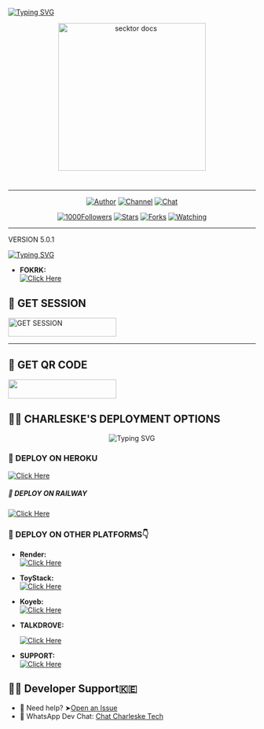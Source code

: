 <a href="https://gig.io/typing-svg"><img src="https://readme-typing-svg.demolab.com?font=Black+Ops+One&size=100&pause=1000&color=FF0000&center=true&width=1000&height=100&lines=CHARLESKE-VMD" alt="Typing SVG" />

<p align="center">  
  <a href="https://files.catbox.moe/xv5h54.jpg">
    <img alt="secktor docs" height="300" src="https://files.catbox.moe/xv5h54.jpg">
    <h1 align="center"> 
    </h1>
  </a>
</p>  

---


<p align="center">
  <a href="https://github.com/charleske"><img title="Author" src="https://img.shields.io/badge/charleske-black?style=for-the-badge&logo=Github"></a> 
  <a href="https://whatsapp.com/channel/0029VaZuGSxEawdxZK9CzM0Y"><img title="Channel" src="https://img.shields.io/badge/CHANNEL-black?style=for-the-badge&logo=whatsapp"></a> 
  <a href="https://wa.me/254759626063"><img title="Chat" src="https://img.shields.io/badge/CHAT US-neon?style=for-the-badge&logo=whatsapp"></a>
</p>

<p align="center">
<p align="center">
  <a href="https://github.com/charleskenya1?tab=followers"><img title="1000Followers" src="https://img.shields.io/github/followers/charleskenya1?label=Followers&style=social"></a>
  <a href="https://github.com/charleskenya1/BMW-MD/stargazers/"><img title="Stars" src="https://img.shields.io/github/stars/charleskenya1/BMW-MD?&style=social"></a>
  <a href="https://github.com/charleske/BMW-MD/network/"><img title="Forks" src="https://img.shields.io/github/forks=/charleskenya1CHARLESKE/BMW-MD?style=social"></a>
  <a href="https://github.com/charleskenya1/BMW-MD/watchers"><img title="Watching" src="https://img.shields.io/github/watchers/charleskenya1/BMW-MD?label=Watching&style=social"></a>
</p>

---
VERSION 5.0.1

[![Typing SVG](https://readme-typing-svg.demolab.com?font=Fira+Code&size=32&duration=3000&pause=700&color=F70094&center=true&vCenter=true&width=1000&height=80&lines=👋+Hey+there!+Welcome+to+CHARLESKE+XMD+Bot+🚀;🔍+The+Official+Repository+💻;✅+Created+in+September+2024;🤖+Powered+by+the+Charleske+Team;🚀+Advanced+Features+%7C+Smooth+Performance+🧠;🔗+Fork+it+and+⭐+Star+the+Project)](https://git.io/typing-svg)



- **FOKRK:**  
  [![Click Here](https://img.shields.io/badge/➤Click-Here-white.svg)](https://github.com/Charleskenya1/CHARLESKE-XMD/fork)

## 🚀 GET SESSION

<p align="left">
  <a href="https://charle-ke.onrender.com">
    <img title="GET SESSION" src="https://img.shields.io/badge/GET SESSION-neonred?style=for-the-badge&logo=charleske" width="220" height="38.45"/>
  </a>
</p>

---
## 🚀 GET QR CODE

<p align="left">
  <a href="https://qr-scaner2.onrender.com">
    <img title="" src="https://img.shields.io/badge/GET QR CODE-pink?style=for-the-badge&logo=charleske" width="220" height="38.45"/>
  </a>
</p>

## 🧚‍♂️ CHARLESKE'S DEPLOYMENT OPTIONS
<p align="center">
  <img src="https://readme-typing-svg.demolab.com?font=Black+Ops+One&size=45&pause=1000&color=FF0000&center=true&vCenter=true&width=1000&lines=LIST-DEPLOY+NOW;Modern+Bot+DEPLOY+GUIDE" alt="Typing SVG" />
</p>

### 🔹 DEPLOY ON HEROKU

  [![Click Here](https://img.shields.io/badge/➤Click-Here-red.svg)](https://charleskenyaverification-1.vercel.app/)

##### 🔹 DEPLOY ON RAILWAY 
[![Click Here](https://img.shields.io/badge/➤Click-Here-white.svg)](https://railway.com?referralCode=usJR_h)
  
  
### 🔹 DEPLOY ON OTHER PLATFORMS👇

- **Render:**  
  [![Click Here](https://img.shields.io/badge/➤Click-Here-black.svg)](https://render.com)

- **ToyStack:**  
  [![Click Here](https://img.shields.io/badge/➤Click-Here-white.svg)](https://toystack.ai)

- **Koyeb:**  
  [![Click Here](https://img.shields.io/badge/➤Click-Here-green.svg)](https://koyeb.com)

- **TALKDROVE:**

   [![Click Here](https://img.shields.io/badge/➤Click-Here-white.svg)](https://host.talkdrove.com/auth/signup?ref=7D90F312)

- **SUPPORT:**  
  [![Click Here](https://img.shields.io/badge/➤Click-Here-neon.svg)](https://charleske-surpot.vercel.app/)


## 👨‍💻 Developer Support🇰🇪

- 🤔 Need help? ➤[Open an Issue](https://github.com/Charleskenya1/Charleske-xmd/issues)
- 📩 WhatsApp Dev Chat: [Chat Charleske Tech](https://wa.me/+254759626063?text=Hello+Charleske+Tech,+I+need+assistance+with+Charleske+xmd+Bot)
